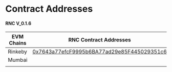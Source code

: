 # Contract Addresses

#### RNC V\_0.1.6

| EVM Chains | RNC Contract Addresses                                                                                                             |
| ---------- | ---------------------------------------------------------------------------------------------------------------------------------- |
| Rinkeby    | [0x7643a77efcF9995b6BA77ad29e85F445029351c6](https://rinkeby.etherscan.io/address/0x7643a77efcF9995b6BA77ad29e85F445029351c6#code) |
| Mumbai     |                                                                                                                                    |
|            |                                                                                                                                    |

